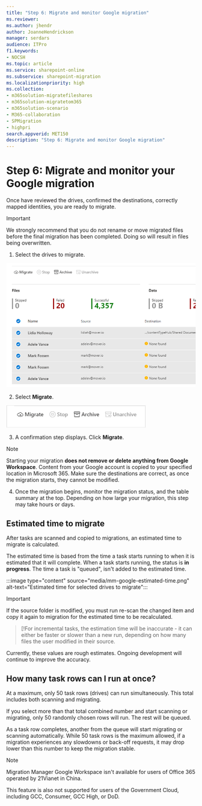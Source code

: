 ```yaml
---
title: "Step 6: Migrate and monitor Google migration"
ms.reviewer: 
ms.author: jhendr
author: JoanneHendrickson
manager: serdars
audience: ITPro
f1.keywords:
- NOCSH
ms.topic: article
ms.service: sharepoint-online
ms.subservice: sharepoint-migration
ms.localizationpriority: high
ms.collection: 
- m365solution-migratefileshares
- m365solution-migratetom365
- m365solution-scenario
- M365-collaboration
- SPMigration
- highpri
search.appverid: MET150
description: "Step 6: Migrate and monitor Google migration"
---
```

# Step 6:  Migrate and monitor your Google migration

Once have reviewed the drives, confirmed the destinations, correctly mapped identities, you are ready to migrate.

>[!Important]
>We strongly recommend that you do not rename or move migrated files before the final migration has been completed.  Doing so will result in files being overwritten.


1. Select the drives to migrate.

![Select drives to migrate](media/mm-box-select-to-migrate.png)

2. Select **Migrate**.

![Select migrate button](media/mm-box-migrate-button.png) 

3. A confirmation step displays.  Click **Migrate**.  

>[!Note]
> Starting your migration **does not remove or delete anything from Google Workspace**. Content from your Google account is copied to your specified location in Microsoft 365. Make sure the destinations are correct, as once the migration starts, they cannot be modified.

4. Once the migration begins, monitor the migration status, and the table summary at the top. Depending on how large your migration, this step may take hours or days.

## Estimated time to migrate

After tasks are scanned and copied to migrations, an estimated time to migrate is calculated.

The estimated time is based from the time a task starts running to when it is estimated that it will complete. When a task starts running, the status is **in progress**. The time a task is "queued", isn't added to the estimated time. 

:::image type="content" source="media/mm-google-estimated-time.png" alt-text="Estimated time for selected drives to migrate":::

>[!Important]
>If the source folder is modified, you must run re-scan the changed item and copy it again to migration for the estimated time to be recalculated. 


>[!For incremental tasks, the estimation time will be inaccurate - it can either be faster or slower than a new run, depending on how many files the user modified in their source.

Currently, these values are rough estimates. Ongoing development will continue to improve the accuracy.


## How many task rows can I run at once?

At a maximum, only 50 task rows (drives) can run simultaneously. This total includes both scanning and migrating.

If you select more than that total combined number and start scanning or migrating, only 50 randomly chosen rows will run. The rest will be queued.

As a task row completes, another from the queue will start migrating or scanning automatically.  While 50 task rows is the maximum allowed, if a migration experiences any slowdowns or back-off requests, it may drop lower than this number to keep the migration stable.


>[!NOTE]
>Migration Manager Google Workspace isn't available for users of Office 365 operated by 21Vianet in China.
>
> This feature is also not supported for users of the Government Cloud, including GCC, Consumer, GCC High, or DoD.
